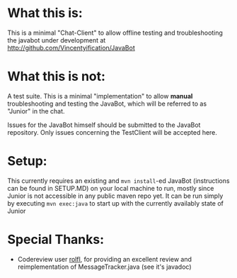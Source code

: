 # What this is:

This is a minimal "Chat-Client" to allow offline testing and troubleshooting the javabot under development at http://github.com/Vincentyification/JavaBot

# What this is not:

A test suite. This is a minimal "implementation" to allow **manual** troubleshooting and testing the JavaBot, which will be referred to as "Junior" in the chat.

Issues for the JavaBot himself should be submitted to the JavaBot repository. 
Only issues concerning the TestClient will be accepted here.

# Setup:

This currently requires an existing and `mvn install`-ed JavaBot (instructions can be found in SETUP.MD) on your local machine to run, mostly since Junior is not accessible in any public maven repo yet.
It can be run simply by executing `mvn exec:java` to start up with the currently availably state of Junior

# Special Thanks:

- Codereview user [rolfl](http://codereview.stackexchange.com/users/31503/rolfl), for providing an excellent review and reimplementation of MessageTracker.java (see it's javadoc)